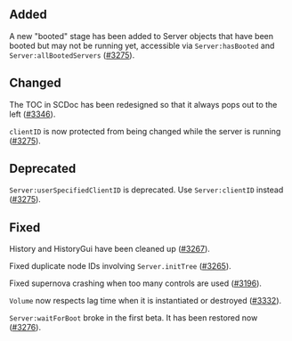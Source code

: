 ## Added ##

A new "booted" stage has been added to Server objects that have been booted but may not be running yet, accessible via `Server:hasBooted` and `Server:allBootedServers` ([#3275](https://github.com/supercollider/supercollider/pull/3275)).

## Changed ##

The TOC in SCDoc has been redesigned so that it always pops out to the left ([#3346](https://github.com/supercollider/supercollider/pull/3346)).

`clientID` is now protected from being changed while the server is running ([#3275](https://github.com/supercollider/supercollider/pull/3275)).

## Deprecated ##

`Server:userSpecifiedClientID` is deprecated. Use `Server:clientID` instead ([#3275](https://github.com/supercollider/supercollider/pull/3275)).

## Fixed ##

History and HistoryGui have been cleaned up ([#3267](https://github.com/supercollider/supercollider/pull/3267)).

Fixed duplicate node IDs involving `Server.initTree` ([#3265](https://github.com/supercollider/supercollider/pull/3265)).

Fixed supernova crashing when too many controls are used ([#3196](https://github.com/supercollider/supercollider/issues/3196)).

`Volume` now respects lag time when it is instantiated or destroyed ([#3332](https://github.com/supercollider/supercollider/pull/3332)).

`Server:waitForBoot` broke in the first beta. It has been restored now ([#3276](https://github.com/supercollider/supercollider/pull/3275)).

